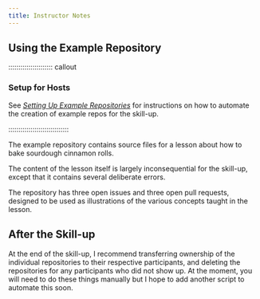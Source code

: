 ```yaml
---
title: Instructor Notes
---
```


## Using the Example Repository

:::::::::::::::::::::: callout

### Setup for Hosts
See [_Setting Up Example Repositories_](./example_repo_setup.md) for instructions
on how to automate the creation of example repos for the skill-up.

::::::::::::::::::::::::::::::

The example repository contains source files for a lesson about
how to bake sourdough cinnamon rolls.

The content of the lesson itself is largely inconsequential for the skill-up,
except that it contains several deliberate errors.

The repository has three open issues and three open pull requests,
designed to be used as illustrations of the various concepts taught in the lesson.

## After the Skill-up

At the end of the skill-up, I recommend
transferring ownership of the individual repositories to their respective participants,
and deleting the repositories for any participants who did not show up.
At the moment, you will need to do these things manually
but I hope to add another script to automate this soon.
